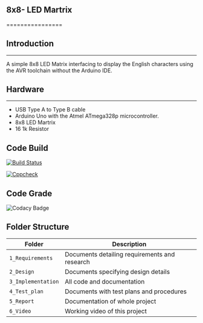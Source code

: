 ## 8x8- LED Martrix
================

## Introduction
------------
A simple 8x8 LED Matrix interfacing to display the English characters using the AVR toolchain without the Arduino IDE.

## Hardware
--------
* USB Type A to Type B cable
* Arduino Uno with the Atmel ATmega328p microcontroller.
* 8x8 LED Martrix
* 16 1k Resistor
## Code Build 
[![Build Status](https://github.com/karthikeyans99/M2_Embedded_8X8-LED-MATRIX/actions/workflows/compile.yml/badge.svg)](https://github.com/karthikeyans99/M2_Embedded_8X8-LED-MATRIX/actions/workflows/compile.yml) 

[![Cppcheck](https://github.com/karthikeyans99/M2_Embedded_8X8-LED-MATRIX/actions/workflows/cppcheck.yml/badge.svg)](https://github.com/karthikeyans99/M2_Embedded_8X8-LED-MATRIX/actions/workflows/cppcheck.yml)

## Code Grade

![Codacy Badge](https://api.codiga.io/project/30189/status/svg)

## Folder Structure
Folder             | Description
-------------------| -----------------------------------------
`1_Requirements`   | Documents detailing requirements and research
`2_Design`         | Documents specifying design details
`3_Implementation` | All code and documentation
`4_Test_plan`      | Documents with test plans and procedures
`5_Report`         | Documentation of whole project
`6_Video`          | Working video of this project
